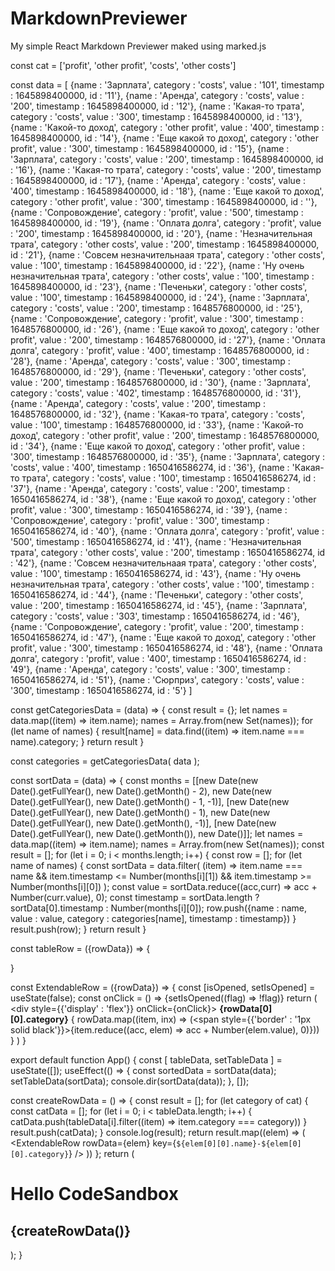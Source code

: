 # MarkdownPreviewer

My simple React Markdown Previewer maked using marked.js

const cat = ['profit', 'other profit', 'costs', 'other costs']

const data = [
  {name : 'Зарплата', category : 'costs', value : '101', timestamp : 1645898400000, id : '11'},
  {name : 'Аренда', category : 'costs', value : '200', timestamp : 1645898400000, id : '12'},
  {name : 'Какая-то трата', category : 'costs', value : '300', timestamp : 1645898400000, id : '13'},
  {name : 'Какой-то доход', category : 'other profit', value : '400', timestamp : 1645898400000, id : '14'},
  {name : 'Еще какой то доход', category : 'other profit', value : '300', timestamp : 1645898400000, id : '15'},
  {name : 'Зарплата', category : 'costs', value : '200', timestamp : 1645898400000, id : '16'},
  {name : 'Какая-то трата', category : 'costs', value : '200', timestamp : 1645898400000, id : '17'},
  {name : 'Аренда', category : 'costs', value : '400', timestamp : 1645898400000, id : '18'},
  {name : 'Еще какой то доход', category : 'other profit', value : '300', timestamp : 1645898400000, id : ''},
  {name : 'Сопровождение', category : 'profit', value : '500', timestamp : 1645898400000, id : '19'},
  {name : 'Оплата долга', category : 'profit', value : '200', timestamp : 1645898400000, id : '20'},
  {name : 'Незначительная трата', category : 'other costs', value : '200', timestamp : 1645898400000, id : '21'},
  {name : 'Совсем незначительнаая трата', category : 'other costs', value : '100', timestamp : 1645898400000, id : '22'},
  {name : 'Ну очень незначительная трата', category : 'other costs', value : '100', timestamp : 1645898400000, id : '23'},
  {name : 'Печеньки', category : 'other costs', value : '100', timestamp : 1645898400000, id : '24'},
  {name : 'Зарплата', category : 'costs', value : '200', timestamp : 1648576800000, id : '25'},
  {name : 'Сопровождение', category : 'profit', value : '300', timestamp : 1648576800000, id : '26'},
  {name : 'Еще какой то доход', category : 'other profit', value : '200', timestamp : 1648576800000, id : '27'},
  {name : 'Оплата долга', category : 'profit', value : '400', timestamp : 1648576800000, id : '28'},
  {name : 'Аренда', category : 'costs', value : '300', timestamp : 1648576800000, id : '29'},
  {name : 'Печеньки', category : 'other costs', value : '200', timestamp : 1648576800000, id : '30'},
  {name : 'Зарплата', category : 'costs', value : '402', timestamp : 1648576800000, id : '31'},
  {name : 'Аренда', category : 'costs', value : '200', timestamp : 1648576800000, id : '32'},
  {name : 'Какая-то трата', category : 'costs', value : '100', timestamp : 1648576800000, id : '33'},
  {name : 'Какой-то доход', category : 'other profit', value : '200', timestamp : 1648576800000, id : '34'},
  {name : 'Еще какой то доход', category : 'other profit', value : '300', timestamp : 1648576800000, id : '35'},
  {name : 'Зарплата', category : 'costs', value : '400', timestamp : 1650416586274, id : '36'},
  {name : 'Какая-то трата', category : 'costs', value : '100', timestamp : 1650416586274, id : '37'},
  {name : 'Аренда', category : 'costs', value : '200', timestamp : 1650416586274, id : '38'},
  {name : 'Еще какой то доход', category : 'other profit', value : '300', timestamp : 1650416586274, id : '39'},
  {name : 'Сопровождение', category : 'profit', value : '300', timestamp : 1650416586274, id : '40'},
  {name : 'Оплата долга', category : 'profit', value : '500', timestamp : 1650416586274, id : '41'},
  {name : 'Незначительная трата', category : 'other costs', value : '200', timestamp : 1650416586274, id : '42'},
  {name : 'Совсем незначительнаая трата', category : 'other costs', value : '100', timestamp : 1650416586274, id : '43'},
  {name : 'Ну очень незначительная трата', category : 'other costs', value : '100', timestamp : 1650416586274, id : '44'},
  {name : 'Печеньки', category : 'other costs', value : '200', timestamp : 1650416586274, id : '45'},
  {name : 'Зарплата', category : 'costs', value : '303', timestamp : 1650416586274, id : '46'},
  {name : 'Сопровождение', category : 'profit', value : '200', timestamp : 1650416586274, id : '47'},
  {name : 'Еще какой то доход', category : 'other profit', value : '300', timestamp : 1650416586274, id : '48'},
  {name : 'Оплата долга', category : 'profit', value : '400', timestamp : 1650416586274, id : '49'},
  {name : 'Аренда', category : 'costs', value : '300', timestamp : 1650416586274, id : '51'},
  {name : 'Сюрприз', category : 'costs', value : '300', timestamp : 1650416586274, id : '5'}
]

const getCategoriesData = (data) => {
  const result = {};
  let names  = data.map((item) => item.name);
  names = Array.from(new Set(names));
  for (let name of names) {
    result[name] = data.find((item) => item.name === name).category;
  }
  return result
}

const categories = getCategoriesData( data );

const sortData = (data) => {
  const months = [[new Date(new Date().getFullYear(), new Date().getMonth() - 2), new Date(new Date().getFullYear(), new Date().getMonth() - 1, -1)],
  [new Date(new Date().getFullYear(), new Date().getMonth() - 1), new Date(new Date().getFullYear(), new Date().getMonth(), -1)],
  [new Date(new Date().getFullYear(), new Date().getMonth()), new Date()]];
  let names  = data.map((item) => item.name);
  names = Array.from(new Set(names));
  const result = [];
  for (let i = 0; i < months.length; i++) {
    const row = [];
    for (let name of names) {
      const sortData = data.filter(
        (item) => item.name === name && item.timestamp <= Number(months[i][1]) && item.timestamp >= Number(months[i][0]) 
        );
        const value = sortData.reduce((acc,curr) => acc + Number(curr.value), 0);
        const timestamp = sortData.length ? sortData[0].timestamp : Number(months[i][0]);
        row.push({name : name, value : value, category : categories[name], timestamp : timestamp})
    }
    result.push(row);
  }
  return result
}

const tableRow = ({rowData}) => {

}

const ExtendableRow = ({rowData}) => {
  const [isOpened, setIsOpened] = useState(false);
  const onClick = () => {setIsOpened((flag) => !flag)}
  return (
    <div style={{'display' : 'flex'}} onClick={onClick}> 
      <span><b>{rowData[0][0].category}</b></span>
      {
      rowData.map((item, inx) => (<span style={{'border' : '1px solid black'}}>{item.reduce((acc, elem) => acc + Number(elem.value), 0)}</span>))
    }</div>
  )
}

export default function App() {
  const [ tableData, setTableData ] = useState([]);
  useEffect(() => {
    const sortedData = sortData(data);
    setTableData(sortData);
    console.dir(sortData(data));
  }, []);

  const createRowData = () => {
    const result = [];
    for (let category of cat) {
      const catData = [];
      for (let i = 0; i < tableData.length; i++) {
        catData.push(tableData[i].filter((item) => item.category === category))
      }
      result.push(catData);
    }
    console.log(result);
    return result.map((elem) => (
      <ExtendableRow rowData={elem} key={`${elem[0][0].name}-${elem[0][0].category}`} />
    ))
  };
  return (
    <div className="App">
      <h1>Hello CodeSandbox</h1>
  <h2>{createRowData()}</h2>
    </div>
  );
}

